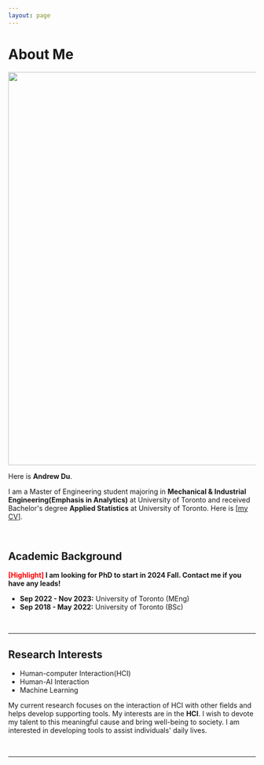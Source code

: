 ```yaml
---
layout: page
---
```


# About Me

<img src="https://fearof99.github.io/IMG_0880.jpg" class="floatpic" width="800" height="800">

Here is **Andrew Du**.

I am a Master of Engineering student majoring in **Mechanical & Industrial Engineering(Emphasis in Analytics)** at University of Toronto and received Bachelor's degree **Applied Statistics** at University of Toronto. Here is [[my CV](https://fearof99.github.io/file/Andrew_Du_resume.pdf)].

<br>

## Academic Background

**<font color='red'>[Highlight]</font> I am looking for PhD to start in 2024 Fall. Contact me if you have any leads!**

- **Sep 2022 - Nov 2023:** University of Toronto (MEng)
- **Sep 2018 - May 2022:** University of Toronto (BSc)

<br>

---

## Research Interests

- Human-computer Interaction(HCI)
- Human-AI Interaction
- Machine Learning

My current research focuses on the interaction of HCI with other fields and helps develop supporting tools. My interests are in the **HCI**. I wish to devote my talent to this meaningful cause and bring well-being to society. I am interested in developing tools to assist individuals' daily lives. 

<br>

---


